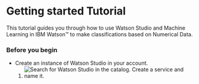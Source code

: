 # Getting started Tutorial
This tutorial guides you through how to use Watson Studio and Machine Learning in IBM Watson™ to make classifications based on Numerical Data.

### Before you begin
  * Create an instance of Watson Studio in your account.
    1. ![Search for Watson Studio in the catalog. Create a service and name it.](/Pics/name_WS_instance.PNG)

